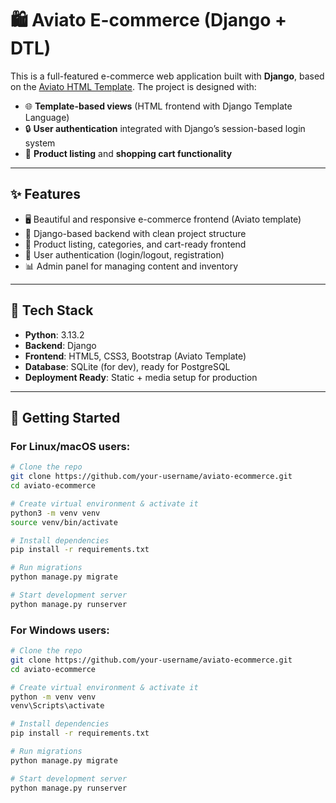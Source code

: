 # 🛍️ Aviato E-commerce (Django + DTL)

This is a full-featured e-commerce web application built with **Django**, based on the [Aviato HTML Template](https://themefisher.com/products/aviato-ecommerce-template/). The project is designed with:

- 🌐 **Template-based views** (HTML frontend with Django Template Language)
- 🔒 **User authentication** integrated with Django’s session-based login system
- 🛒 **Product listing** and **shopping cart functionality**


---

## ✨ Features

- 🖥️ Beautiful and responsive e-commerce frontend (Aviato template)
- 🔧 Django-based backend with clean project structure
- 🛒 Product listing, categories, and cart-ready frontend
- 🔐 User authentication (login/logout, registration)
- 📊 Admin panel for managing content and inventory

---

## 🔧 Tech Stack

- **Python**: 3.13.2  
- **Backend**: Django
- **Frontend**: HTML5, CSS3, Bootstrap (Aviato Template)
- **Database**: SQLite (for dev), ready for PostgreSQL
- **Deployment Ready**: Static + media setup for production

---

## 🚀 Getting Started

### For Linux/macOS users:
```bash
# Clone the repo
git clone https://github.com/your-username/aviato-ecommerce.git
cd aviato-ecommerce

# Create virtual environment & activate it
python3 -m venv venv
source venv/bin/activate

# Install dependencies
pip install -r requirements.txt

# Run migrations
python manage.py migrate

# Start development server
python manage.py runserver
```
### For Windows users:

```bash
# Clone the repo
git clone https://github.com/your-username/aviato-ecommerce.git
cd aviato-ecommerce

# Create virtual environment & activate it
python -m venv venv
venv\Scripts\activate

# Install dependencies
pip install -r requirements.txt

# Run migrations
python manage.py migrate

# Start development server
python manage.py runserver
```